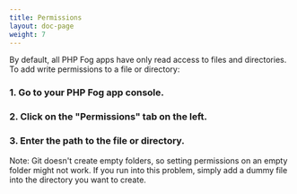 ```yaml
---
title: Permissions
layout: doc-page
weight: 7
---
```


By default, all PHP Fog apps have only read access to files and directories. To add write permissions to a file or directory:

### 1. Go to your PHP Fog app console. 

### 2. Click on the "Permissions" tab on the left. 

### 3. Enter the path to the file or directory.

Note: Git doesn't create empty folders, so setting permissions on an empty folder might not work. If you run into this problem, simply add a dummy file into the directory you want to create. 
